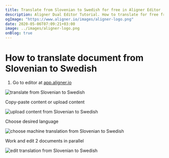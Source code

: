 ```yaml
---
title: Translate from Slovenian to Swedish for free in Aligner Editor
description: Aligner Dual Editor Tutorial. How to translate for free from Slovenian to Swedish. Aligner is multilingual document management platform. 
ogImage: "https://www.aligner.io/images/aligner-logo.png"
date: 2020-05-06T07:09:21+03:00
image: ../images/aligner-logo.png
onBlog: true
---
```


# How to translate document from Slovenian to Swedish

1. Go to editor at [app.aligner.io](https://app.aligner.io "Aligner App web page")

![translate from Slovenian to Swedish](../aligner-blank-editor.png "translate from Slovenian to Swedish")

Copy-paste content or upload content

![upload content from Slovenian to Swedish](../aligner-uploaded-document.png "upload content from Slovenian to Swedish")

Choose desired language

![choose machine translation from Slovenian to Swedish](../aligner-language-dropdown.png "choose machine translation from Slovenian to Swedish")

Work and edit 2 documents in parallel

![edit translation from Slovenian to Swedish](../aligner-double-sitded-editor.png "edit translation from Slovenian to Swedish")

